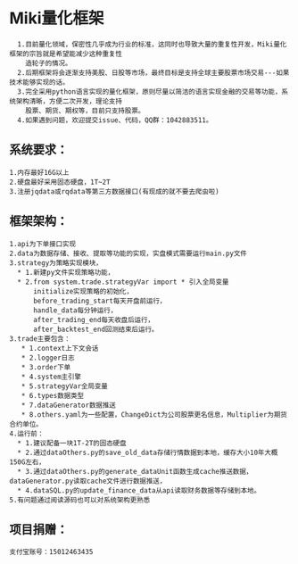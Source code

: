 

Miki量化框架  
====
	  1.目前量化领域，保密性几乎成为行业的标准，这同时也导致大量的重复性开发，Miki量化框架的宗旨就是希望能减少这种重复性
	    造轮子的情况。  
	  2.后期框架将会逐渐支持美股、日股等市场，最终目标是支持全球主要股票市场交易---如果技术能够实现的话。
	  3.完全采用python语言实现的量化框架，原则尽量以简洁的语言实现金融的交易等功能，系统架构清晰，方便二次开发，理论支持
	    股票、期货、期权等，目前只支持股票。  
	  4.如果遇到问题，欢迎提交issue、代码，QQ群：1042883511。  

系统要求：
----	
	1.内存最好16G以上
	2.硬盘最好采用固态硬盘，1T~2T
	3.注册jqdata或rqdata等第三方数据接口(有现成的就不要去爬虫啦)
	
框架架构：  
----
	1.api为下单接口实现  
	2.data为数据存储、接收、提取等功能的实现，实盘模式需要运行main.py文件  
	3.strategy为策略实现模块，  
	  * 1.新建py文件实现策略功能，   
	  * 2.from system.trade.strategyVar import * 引入全局变量  
	      initialize实现策略的初始化，
	      before_trading_start每天开盘前运行，  
	      handle_data每分钟运行，
	      after_trading_end每天收盘后运行，
	      after_backtest_end回测结束后运行。  
	3.trade主要包含：
	   * 1.context上下文会话
	   * 2.logger日志
	   * 3.order下单
	   * 4.system主引擎
	   * 5.strategyVar全局变量
	   * 6.types数据类型
	   * 7.dataGenerator数据推送
	   * 8.others.yaml为一些配置，ChangeDict为公司股票更名信息，Multiplier为期货合约单位。   
	4.运行前：
	  * 1.建议配备一块1T-2T的固态硬盘
	  * 2.通过dataOthers.py的save_old_data存储行情数据到本地，缓存大小10年大概150G左右，
	  * 3.通过dataOthers.py的generate_dataUnit函数生成cache推送数据，dataGenerator.py读取cache文件进行数据推送，  
	  * 4.dataSQL.py的update_finance_data从api读取财务数据等存储到本地。  
	5.有问题通过阅读源码也可以对系统架构更熟悉  


项目捐赠：  
---
	支付宝账号：15012463435



























